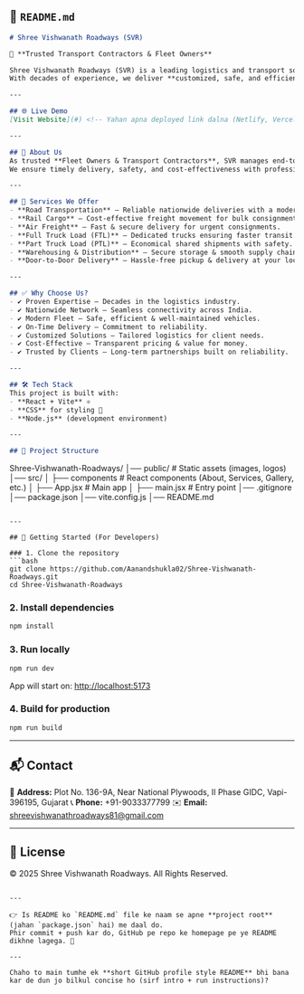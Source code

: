 
## 📄 `README.md`

```markdown
# Shree Vishwanath Roadways (SVR)

🚛 **Trusted Transport Contractors & Fleet Owners**

Shree Vishwanath Roadways (SVR) is a leading logistics and transport solutions provider based in Vapi, Gujarat.  
With decades of experience, we deliver **customized, safe, and efficient transportation services** across India.

---

## 🌐 Live Demo
[Visit Website](#) <!-- Yahan apna deployed link dalna (Netlify, Vercel ya GitHub Pages) -->

---

## 📖 About Us
As trusted **Fleet Owners & Transport Contractors**, SVR manages end-to-end logistics — from small parcels to full truckloads — by **Road, Rail, and Air**.  
We ensure timely delivery, safety, and cost-effectiveness with professional expertise, modern fleet, and PAN-India connectivity.

---

## 🚀 Services We Offer
- **Road Transportation** – Reliable nationwide deliveries with a modern fleet.  
- **Rail Cargo** – Cost-effective freight movement for bulk consignments.  
- **Air Freight** – Fast & secure delivery for urgent consignments.  
- **Full Truck Load (FTL)** – Dedicated trucks ensuring faster transit.  
- **Part Truck Load (PTL)** – Economical shared shipments with safety.  
- **Warehousing & Distribution** – Secure storage & smooth supply chain.  
- **Door-to-Door Delivery** – Hassle-free pickup & delivery at your location.  

---

## ✅ Why Choose Us?
- ✔️ Proven Expertise – Decades in the logistics industry.  
- ✔️ Nationwide Network – Seamless connectivity across India.  
- ✔️ Modern Fleet – Safe, efficient & well-maintained vehicles.  
- ✔️ On-Time Delivery – Commitment to reliability.  
- ✔️ Customized Solutions – Tailored logistics for client needs.  
- ✔️ Cost-Effective – Transparent pricing & value for money.  
- ✔️ Trusted by Clients – Long-term partnerships built on reliability.  

---

## 🛠️ Tech Stack
This project is built with:
- **React + Vite** ⚛️  
- **CSS** for styling 🎨  
- **Node.js** (development environment)  

---

## 📂 Project Structure
```

Shree-Vishwanath-Roadways/
│── public/        # Static assets (images, logos)
│── src/
│   ├── components # React components (About, Services, Gallery, etc.)
│   ├── App.jsx    # Main app
│   ├── main.jsx   # Entry point
│── .gitignore
│── package.json
│── vite.config.js
│── README.md

````

---

## 🚦 Getting Started (For Developers)

### 1. Clone the repository
```bash
git clone https://github.com/Aanandshukla02/Shree-Vishwanath-Roadways.git
cd Shree-Vishwanath-Roadways
````

### 2. Install dependencies

```bash
npm install
```

### 3. Run locally

```bash
npm run dev
```

App will start on: [http://localhost:5173](http://localhost:5173)

### 4. Build for production

```bash
npm run build
```

---

## 📬 Contact

📍 **Address:** Plot No. 136-9A, Near National Plywoods, II Phase GIDC, Vapi-396195, Gujarat
📞 **Phone:** +91-9033377799
✉️ **Email:** [shreevishwanathroadways81@gmail.com](mailto:shreevishwanathroadways81@gmail.com)

---

## 📜 License

© 2025 Shree Vishwanath Roadways. All Rights Reserved.

```

---

👉 Is README ko `README.md` file ke naam se apne **project root** (jahan `package.json` hai) me daal do.  
Phir commit + push kar do, GitHub pe repo ke homepage pe ye README dikhne lagega. 🎉  

---

Chaho to main tumhe ek **short GitHub profile style README** bhi bana kar de dun jo bilkul concise ho (sirf intro + run instructions)?
```
